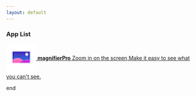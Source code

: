 ```yaml
---
layout: default
---
```


### App List

<a href="./magnifier/magnifier">
<div>
  <img style="vertical-align:middle" src="./magnifier/icon.png" height="80">
  <span style=""><strong>magnifierPro</strong></span>
  <span style="">Zoom in on the screen,Make it easy to see what you can't see.</span>
</div>
</a>

end

